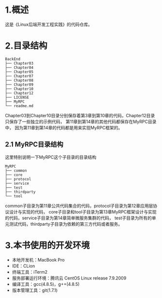# 1.概述
这是《Linux后端开发工程实践》的代码仓库。
# 2.目录结构
``` 
BackEnd
├── Chapter03
├── Chapter04
├── Chapter05
├── Chapter07
├── Chapter08
├── Chapter09
├── Chapter10
├── Chapter12
├── LICENSE
├── MyRPC
└── readme.md
```
Chapter03到Chapter10目录分别保存着第3章到第10章的代码，Chapter12目录只保存了一些独立的示例代码，
第11章到第14章的其他代码都保存在MyRPC目录中， 因为第11章到第14章的代码都是用来实现MyRPC框架的。
## 2.1 MyRPC目录结构
这里特别说明一下MyRPC这个子目录的目录结构
```
MyRPC
├── common
├── core
├── protocol
├── service
├── test
├── thirdparty
└── tool 
```
common子目录为第11章公共代码集合的代码，protocol子目录为第12章应用层协议设计与实现的代码，
core子目录和tool子目录为第13章MyRPC框架设计与实现的代码，service子目录为第14章简单微服务集群的代码，
test子目录为所有的单元测试代码，thirdparty子目录为依赖的第三方代码或者服务。

# 3.本书使用的开发环境

- 本地开发机：MacBook Pro
- IDE：CLion
- 终端工具：iTerm2
- 服务部署运行环境：腾讯云 CentOS Linux release 7.9.2009
- 编译工具：gcc(4.8.5)，g++(4.8.5)
- 版本管理工具：git(1.7.1)